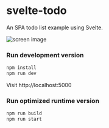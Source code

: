 # svelte-todo

An SPA todo list example using Svelte.

![screen image](https://dl.dropboxusercontent.com/s/anfpw4v4dhi5l3h/2021-01-01_16-39-14.png)

### Run development version

```bash
npm install
npm run dev
```

Visit http://localhost:5000

### Run optimized runtime version

```bash
npm run build
npm run start
```
